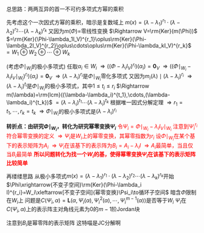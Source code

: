 总思路：两两互异的首一不可约多项式方幂的乘积

先考虑这个一次因式方幂的乘积，暗示是复数域上
$m(x)=(\lambda-\lambda_1)^{r_1}\cdot(\lambda-\lambda_2)^{r_2}\cdots(\lambda-\lambda_k)^{r_k}$
又因为$m(\Phi)=$零线性变换
$\Rightarrow V=\rm{Ker}(m(\Phi))$
$=\rm{Ker}(\Phi-\lambda_1I_V)^{r_1}\oplus\rm{Ker}(\Phi-\lambda_2I_V)^{r_2}\oplus\cdots\oplus\rm{Ker}(\Phi-\lambda_kI_V)^{r_k}$
$=W_1\oplus W_2\oplus\cdots\oplus W_k$

(考虑$\Phi\mid_{W_i}$的极小多项式)
任取$\alpha_i\in W_i$
$\Rightarrow((\Phi-\lambda_iI_V)^{r_i})(\alpha_i)=\mathbf0_V$
$\Rightarrow((\Phi\mid_{W_i}-\lambda_iI_V\mid_{W_i})^{r_i})(\alpha_i)=\mathbf0_V$
$\Rightarrow(\lambda-\lambda_i)^{r_i}$是$\Phi\mid_{W_i}$零化多项式
又因为$m_i(\lambda)\mid(\lambda-\lambda_i)^{r_i}$
$\Rightarrow(\lambda-\lambda_i)^{t_i}$是$\Phi\mid_{W_i}$的极小多项式，其中$1\le t_i\le r_i$
$\Rightarrow m(\lambda)=\rm{lcm}((\lambda-\lambda_i)^{t_1},\cdots,(\lambda-\lambda_i)^{t_k})$
$=(\lambda-\lambda_i)^{t_1}\cdots(\lambda-\lambda_i)^{t_k}$
根据唯一因式分解定理
$\Rightarrow r_1=t_1,\cdots,r_k=t_k$
$\Rightarrow\Phi\mid_{W_i}$的极小多项式是$(\lambda-\lambda_i)^{r_i}$

**转折点：由研究$\Phi\mid_{W_i}$，转化为研究幂零变换$\Psi_i$**
<font color=red>令$\Psi_i=\Phi\mid_{W_i}-\lambda_iI_V\mid_{W_i}$
注意到$\Psi_i^{r_i}$符合幂零变换的定义
$\Rightarrow\Psi_i$是$W_i$上的幂零变换，其幂零指数为$r_i$
设$\Phi\mid_{W_i}$在某个基下的表示矩阵为$A_i$
$\Rightarrow\Psi_i$在该基下的表示阵为$B_i=A_i-\lambda_i I$
$\Rightarrow A_i$最简单，当且仅当$B_i$最简单
**所以问题转化为找一个$W_i$的基，使得幂零变换$\Psi_i$在该基下的表示矩阵比较简单**</font>

再缕缕思路
从极小多项式$m(x)=(\lambda-\lambda_1)^{r_1}\cdot(\lambda-\lambda_2)^{r_2}\cdots(\lambda-\lambda_k)^{r_k}$开始
$\Phi\xrightarrow{不变子空间}\rm{Ker}(\Phi-\lambda_i I)^{r_i}=W_i\xleftarrow[不变子空间]{幂零变换}\Psi_i\to循环子空间$
暗含$\Phi$限制在$W_i$上
问题是$C(\Psi_i,\alpha)=\mathbf L(\alpha,\Psi_i(\alpha),\Psi_i^2(\alpha),\cdots,\Psi_i^{m-1}(\alpha))$是否等于$W_i$
$\Psi_i$在$C(\Psi_i,\alpha)$上的表示阵主对角线元素为0的$m-1$阶Jordan块

注意到$B_i$是幂零阵的表示矩阵
这特喵是JC分解啊
